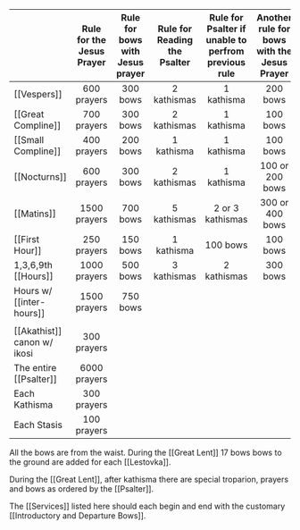 |  | Rule for the Jesus Prayer | Rule for bows with Jesus prayer | Rule for Reading the Psalter | Rule for Psalter if unable to perfrom previous rule | Another rule for bows with the Jesus Prayer | Alternative rule from the nomo-canon |
| :--- | :---: | :---: | :---: | :---: | :---: | :---: | 
| [[Vespers]]                | 600 prayers | 300 bows | 2 kathismas |1 kathisma | 200 bows | 100 bows | 
| [[Great Compline]]    | 700 prayers | 300 bows | 2 kathismas | 1 kathisma | 100 bows | 50 bows | 
| [[Small Compline]]    | 400 prayers |200 bows | 1 kathisma | 1 kathisma | 100 bows | 50 bows | 
| [[Nocturns]]               | 600 prayers | 300 bows | 2 kathismas | 1 kathisma | 100 or 200 bows | 100 bows |
| [[Matins]]                 | 1500 prayers | 700 bows | 5 kathismas | 2 or 3 kathismas | 300 or 400 bows | 200 bows | 
| [[First Hour]]             | 250 prayers | 150 bows | 1 kathisma | 100 bows | 100 bows | 50 bows | 
| 1,3,6,9th [[Hours]]       | 1000 prayers | 500 bows | 3 kathismas | 2 kathismas | 300 bows | 200 bows | 
| Hours w/ [[inter-hours]] | 1500 prayers | 750 bows | | | | | 
|  |  |  | | | | | 
| [[Akathist]] canon w/ ikosi | 300 prayers |  | | | | | 
| The entire [[Psalter]] | 6000 prayers |  | | | | | 
| Each Kathisma | 300 prayers |  | | | | | 
| Each Stasis | 100 prayers |  | | | | | 

All the bows are from the waist. During the [[Great Lent]] 17 bows bows to the ground are added for each [[Lestovka]].

During the [[Great Lent]], after kathisma there are special troparion, prayers and bows as ordered by the [[Psalter]].

The [[Services]] listed here should each begin and end with the customary [[Introductory and Departure Bows]].
